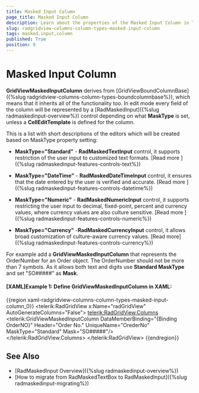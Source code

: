 ```yaml
---
title: Masked Input Column
page_title: Masked Input Column
description: Learn about the properties of the Masked Input Column in Telerik's {{ site.framework_name }} DataGrid and how to define it in XAML.
slug: radgridview-columns-column-types-masked-input-column
tags: masked,input,column
published: True
position: 9
---
```


# Masked Input Column

__GridViewMaskedInputColumn__ derives from [GridViewBoundColumnBase]({%slug radgridview-columns-column-types-boundcolumnbase%}), which means that it inherits all of the functionality too. In edit mode every field of the column will be represented by a [RadMaskedInput]({%slug radmaskedinput-overview%}) control depending on what __MaskType__ is set, unless a __CellEditTemplate__ is defined for the column.
       
This is a list with short descriptions of the editors which will be created based on MaskType property setting:
        
* __MaskType="Standard"__ - __RadMaskedTextInput__ control, it supports restriction of the user input to customized text formats. [Read more ]({%slug radmaskedinput-features-controls-text%})

* __MaskType="DateTime"__ - __RadMaskedDateTimeInput__ control, it ensures that the date entered by the user is verified and accurate. [Read more ]({%slug radmaskedinput-features-controls-datetime%})

* __MaskType="Numeric"__ - __RadMaskedNumericInput__ control, it supports restricting the user input to decimal, fixed-point, percent and currency values, where currency values are also culture sensitive. [Read more ]({%slug radmaskedinput-features-controls-numeric%})

* __MaskType="Currency"__ -__RadMaskedCurrencyInput__ control, it allows broad customization of culture-aware currency values. [Read more]({%slug radmaskedinput-features-controls-currency%})

For example add a __GridViewMaskedInputColumn__ that represents the OrderNumber for an Order object. The OrderNumber should not be more than 7 symbols. As it allows both text and digits use __Standard MaskType__ and set "SO#####" as __Mask__.
        

#### __[XAML]Example 1: Define GridViewMaskedInputColumn in XAML:__

{{region xaml-radgridview-columns-column-types-masked-input-column_0}}
	<telerik:RadGridView x:Name="radGridView"
	         AutoGenerateColumns="False">
	    <telerik:RadGridView.Columns>
	        <telerik:GridViewMaskedInputColumn DataMemberBinding="{Binding OrderNO}" 
	                           Header="Order No."
	                           UniqueName="OrederNo"
	                           MaskType="Standard"
	                           Mask="SO#####"/>
	    </telerik:RadGridView.Columns>
	</telerik:RadGridView>
{{endregion}}

## See Also
* [RadMaskedInput Overview]({%slug radmaskedinput-overview%})
* [How to migrate from RadMaskedTextBox to RadMaskedInput]({%slug radmaskedinput-migrating%})
